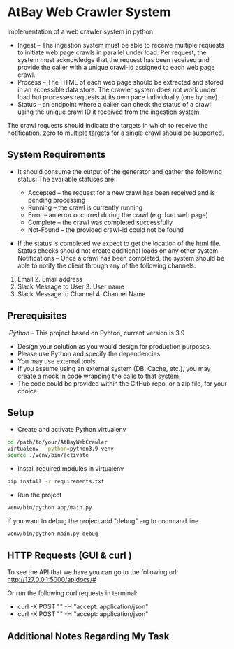 # AtBay Web Crawler System

Implementation of a web crawler system in python

* Ingest – The ingestion system must be able to receive multiple requests to initiate web
page crawls in parallel under load. Per request, the system must acknowledge that the
request has been received and provide the caller with a unique crawl-id assigned to
each web page crawl.
* Process – The HTML of each web page should be extracted and stored in an accessible
data store. The crawler system does not work under load but processes requests at its
own pace individually (one by one).
* Status – an endpoint where a caller can check the status of a crawl using the unique
crawl ID it received from the ingestion system.



The crawl requests should indicate the targets in which to receive the notification. zero
to multiple targets for a single crawl should be supported.
## System Requirements

* It should consume the output of the generator and gather the following status:
The available statuses are:
  * Accepted – the request for a new crawl has been received and is pending
  processing
  * Running – the crawl is currently running
  * Error – an error occurred during the crawl (e.g. bad web page)
  * Complete – the crawl was completed successfully
  * Not-Found – the provided crawl-id could not be found

* If the status is completed we expect to get the location of the html file.
Status checks should not create additional loads on any other system.
Notifications – Once a crawl has been completed, the system should be able to notify
the client through any of the following channels:
1. Email 
   2. Email address
2. Slack Message to User 
   3. User name
3. Slack Message to Channel 
   4. Channel Name


## Prerequisites

⁠ ⁠*Python* - This project based on Pyhton, current version is 3.9
 
* Design your solution as you would design for production purposes.
* Please use Python and specify the dependencies.
* You may use external tools.
* If you assume using an external system (DB, Cache, etc.), you may create a mock
in code wrapping the calls to that system.
* The code could be provided within the GitHub repo, or a zip file, for your choice.

## Setup

* Create and activate Python virtualenv

```bash
cd /path/to/your/AtBayWebCrawler
virtualenv --python=python3.9 venv
source ./venv/bin/activate
```

* Install required modules in virtualenv

```bash
pip install -r requirements.txt
```

* Run the project

```bash
venv/bin/python app/main.py 
```

If you want to debug the project add "debug" arg to command line

```bash
venv/bin/python main.py debug
```

## HTTP Requests (GUI & curl )

To see the API that we have you can go to the following url:
<br>
http://127.0.0.1:5000/apidocs/#
</br>

Or run the following curl requests in terminal:

* curl -X POST "" -H "accept: application/json"
* curl -X POST "" -H "accept: application/json"

## Additional Notes Regarding My Task



